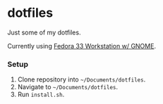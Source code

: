 # dotfiles

Just some of my dotfiles.

Currently using [Fedora 33 Workstation w/ GNOME](https://getfedora.org/).

### Setup

1. Clone repository into `~/Documents/dotfiles`.
2. Navigate to `~/Documents/dotfiles`.
3. Run `install.sh`.
